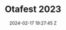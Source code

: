 ---
title: Otafest 2023
date: 2024-02-17 19:27:45 Z
gallerypath: /assets/images/gallery/otafest2023
headerimg: "/assets/images/background/news-about.webp"
homeimg: "assets/images/gallery/otafest2023/homeimg.webp"
layout: gallery
---